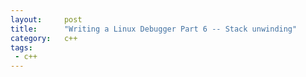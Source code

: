 ```yaml
---
layout:     post
title:      "Writing a Linux Debugger Part 6 -- Stack unwinding"
category:   c++
tags:
 - c++
---
```

